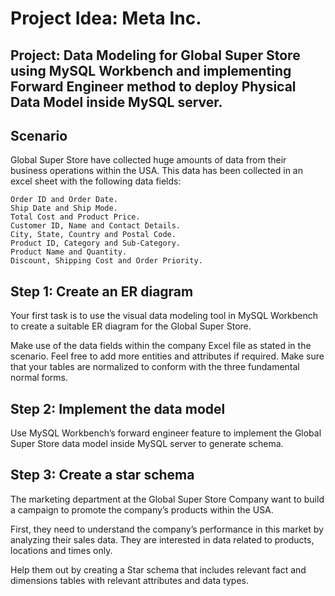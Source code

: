 # Project Idea: Meta Inc.
## Project: Data Modeling for Global Super Store using MySQL Workbench and implementing Forward Engineer method to deploy Physical Data Model inside MySQL server.

## Scenario
Global Super Store have collected huge amounts of data from their business operations within the USA. This data has been collected in an excel sheet with the following data fields: 

    Order ID and Order Date.
    Ship Date and Ship Mode.
    Total Cost and Product Price.
    Customer ID, Name and Contact Details. 
    City, State, Country and Postal Code.
    Product ID, Category and Sub-Category.
    Product Name and Quantity.
    Discount, Shipping Cost and Order Priority.
    
## Step 1: Create an ER diagram
Your first task is to use the visual data modeling tool in MySQL Workbench to create a suitable ER diagram for the Global Super Store. 

Make use of the data fields within the company Excel file as stated in the scenario. Feel free to add more entities and attributes if required. Make sure that your tables are normalized to conform with the three fundamental normal forms.

## Step 2: Implement the data model
Use MySQL Workbench’s forward engineer feature to implement the Global Super Store data model inside MySQL server to generate schema.

## Step 3: Create a star schema
The marketing department at the Global Super Store Company want to build a campaign to promote the company’s products within the USA. 

First, they need to understand the company’s performance in this market by analyzing their sales data. They are interested in data related to products, locations and times only. 

Help them out by creating a Star schema that includes relevant fact and dimensions tables with relevant attributes and data types.
